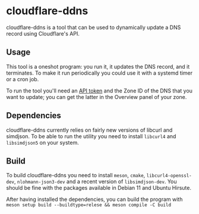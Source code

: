 # cloudflare-ddns

cloudflare-ddns is a tool that can be used to dynamically update a DNS record using Cloudflare's API. 

## Usage

This tool is a oneshot program: you run it, it updates the DNS record, and it terminates. To make it run periodically you could use it with a systemd timer or a cron job.

To run the tool you'll need an [API token](https://dash.cloudflare.com/profile/api-tokens) and the Zone ID of the DNS that you want to update; you can get the latter in the Overview panel of your zone.

## Dependencies

cloudflare-ddns currently relies on fairly new versions of libcurl and simdjson. To be able to run the utility you need to install `libcurl4` and `libsimdjson5` on your system.

## Build

To build cloudflare-ddns you need to install `meson`, `cmake`, `libcurl4-openssl-dev`, `nlohmann-json3-dev` and a recent version of `libsimdjson-dev`. You should be fine with the packages available in Debian 11 and Ubuntu Hirsute.

After having installed the dependencies, you can build the program with `meson setup build --buildtype=relese && meson compile -C build`
